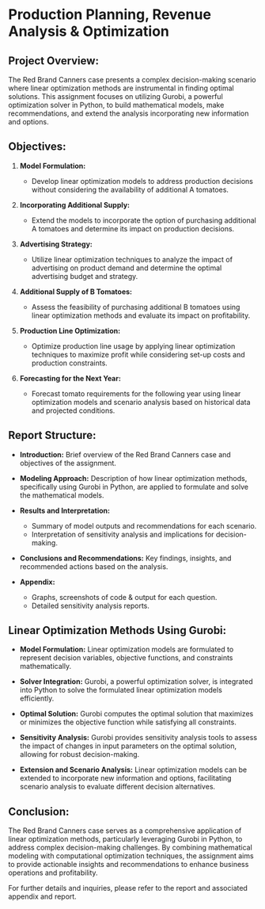 # Production Planning, Revenue Analysis & Optimization

## Project Overview:

The Red Brand Canners case presents a complex decision-making scenario where linear optimization methods are instrumental in finding optimal solutions. This assignment focuses on utilizing Gurobi, a powerful optimization solver in Python, to build mathematical models, make recommendations, and extend the analysis incorporating new information and options.

## Objectives:

1. **Model Formulation:**
    - Develop linear optimization models to address production decisions without considering the availability of additional A tomatoes.
    
2. **Incorporating Additional Supply:**
    - Extend the models to incorporate the option of purchasing additional A tomatoes and determine its impact on production decisions.
    
3. **Advertising Strategy:**
    - Utilize linear optimization techniques to analyze the impact of advertising on product demand and determine the optimal advertising budget and strategy.
    
4. **Additional Supply of B Tomatoes:**
    - Assess the feasibility of purchasing additional B tomatoes using linear optimization methods and evaluate its impact on profitability.
    
5. **Production Line Optimization:**
    - Optimize production line usage by applying linear optimization techniques to maximize profit while considering set-up costs and production constraints.
    
6. **Forecasting for the Next Year:**
    - Forecast tomato requirements for the following year using linear optimization models and scenario analysis based on historical data and projected conditions.

## Report Structure:

- **Introduction:** Brief overview of the Red Brand Canners case and objectives of the assignment.
  
- **Modeling Approach:** Description of how linear optimization methods, specifically using Gurobi in Python, are applied to formulate and solve the mathematical models.
  
- **Results and Interpretation:**
    - Summary of model outputs and recommendations for each scenario.
    - Interpretation of sensitivity analysis and implications for decision-making.
  
- **Conclusions and Recommendations:** Key findings, insights, and recommended actions based on the analysis.
  
- **Appendix:**
    - Graphs, screenshots of code & output for each question.
    - Detailed sensitivity analysis reports.
  
## Linear Optimization Methods Using Gurobi:

- **Model Formulation:** Linear optimization models are formulated to represent decision variables, objective functions, and constraints mathematically.
  
- **Solver Integration:** Gurobi, a powerful optimization solver, is integrated into Python to solve the formulated linear optimization models efficiently.
  
- **Optimal Solution:** Gurobi computes the optimal solution that maximizes or minimizes the objective function while satisfying all constraints.
  
- **Sensitivity Analysis:** Gurobi provides sensitivity analysis tools to assess the impact of changes in input parameters on the optimal solution, allowing for robust decision-making.
  
- **Extension and Scenario Analysis:** Linear optimization models can be extended to incorporate new information and options, facilitating scenario analysis to evaluate different decision alternatives.
  
## Conclusion:

The Red Brand Canners case serves as a comprehensive application of linear optimization methods, particularly leveraging Gurobi in Python, to address complex decision-making challenges. By combining mathematical modeling with computational optimization techniques, the assignment aims to provide actionable insights and recommendations to enhance business operations and profitability.

For further details and inquiries, please refer to the report and associated appendix and report.

